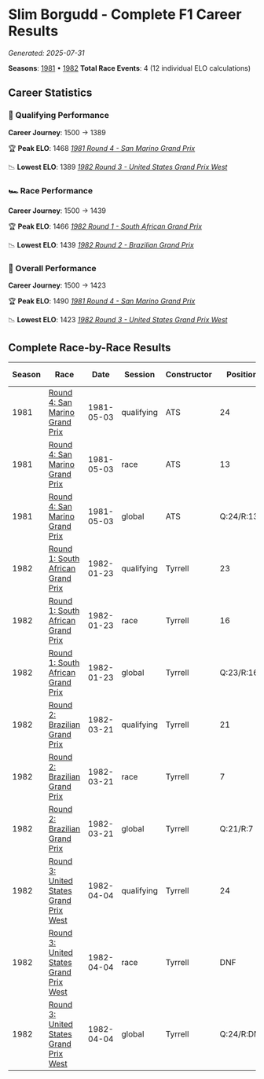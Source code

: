# Slim Borgudd - Complete F1 Career Results

*Generated: 2025-07-31*

**Seasons**: [1981](../seasons/1981-season-report) • [1982](../seasons/1982-season-report)
**Total Race Events**: 4 (12 individual ELO calculations)

## Career Statistics

### 🏁 Qualifying Performance
**Career Journey**: 1500 → 1389

🏆 **Peak ELO**: 1468
   *[1981 Round 4 - San Marino Grand Prix](../seasons/1981-season-report#round-4-san-marino-grand-prix)*

📉 **Lowest ELO**: 1389
   *[1982 Round 3 - United States Grand Prix West](../seasons/1982-season-report#round-3-united-states-grand-prix-west)*

### 🏎️ Race Performance
**Career Journey**: 1500 → 1439

🏆 **Peak ELO**: 1466
   *[1982 Round 1 - South African Grand Prix](../seasons/1982-season-report#round-1-south-african-grand-prix)*

📉 **Lowest ELO**: 1439
   *[1982 Round 2 - Brazilian Grand Prix](../seasons/1982-season-report#round-2-brazilian-grand-prix)*

### 🌟 Overall Performance
**Career Journey**: 1500 → 1423

🏆 **Peak ELO**: 1490
   *[1981 Round 4 - San Marino Grand Prix](../seasons/1981-season-report#round-4-san-marino-grand-prix)*

📉 **Lowest ELO**: 1423
   *[1982 Round 3 - United States Grand Prix West](../seasons/1982-season-report#round-3-united-states-grand-prix-west)*


## Complete Race-by-Race Results

| Season | Race | Date | Session | Constructor | Position | Starting ELO | ELO Change | Final ELO | Teammate |
|--------|------|------|---------|-------------|----------|--------------|------------|-----------|----------|
| 1981 | [Round 4: San Marino Grand Prix](../seasons/1981-season-report#round-4-san-marino-grand-prix) | 1981-05-03 | qualifying | ATS | 24 | 1500 | -32 | 1468 | <img src="https://upload.wikimedia.org/wikipedia/commons/2/20/Flag_of_the_Netherlands.svg" alt="Netherlands" width="20" height="auto" style="vertical-align: middle; margin-right: 5px;" onerror="this.outerHTML='🇳🇱'; this.style.marginRight='5px';"/> Jan Lammers |
| 1981 | [Round 4: San Marino Grand Prix](../seasons/1981-season-report#round-4-san-marino-grand-prix) | 1981-05-03 | race | ATS | 13 | 1500 | N/A | 1500 | <img src="https://upload.wikimedia.org/wikipedia/commons/2/20/Flag_of_the_Netherlands.svg" alt="Netherlands" width="20" height="auto" style="vertical-align: middle; margin-right: 5px;" onerror="this.outerHTML='🇳🇱'; this.style.marginRight='5px';"/> Jan Lammers |
| 1981 | [Round 4: San Marino Grand Prix](../seasons/1981-season-report#round-4-san-marino-grand-prix) | 1981-05-03 | global | ATS | Q:24/R:13 | 1500 | -10 | 1490 | <img src="https://upload.wikimedia.org/wikipedia/commons/2/20/Flag_of_the_Netherlands.svg" alt="Netherlands" width="20" height="auto" style="vertical-align: middle; margin-right: 5px;" onerror="this.outerHTML='🇳🇱'; this.style.marginRight='5px';"/> Jan Lammers |
| 1982 | [Round 1: South African Grand Prix](../seasons/1982-season-report#round-1-south-african-grand-prix) | 1982-01-23 | qualifying | Tyrrell | 23 | 1468 | -31 | 1437 | <img src="https://upload.wikimedia.org/wikipedia/commons/0/03/Flag_of_Italy.svg" alt="Italy" width="20" height="auto" style="vertical-align: middle; margin-right: 5px;" onerror="this.outerHTML='🇮🇹'; this.style.marginRight='5px';"/> Michele Alboreto |
| 1982 | [Round 1: South African Grand Prix](../seasons/1982-season-report#round-1-south-african-grand-prix) | 1982-01-23 | race | Tyrrell | 16 | 1500 | -34 | 1466 | <img src="https://upload.wikimedia.org/wikipedia/commons/0/03/Flag_of_Italy.svg" alt="Italy" width="20" height="auto" style="vertical-align: middle; margin-right: 5px;" onerror="this.outerHTML='🇮🇹'; this.style.marginRight='5px';"/> Michele Alboreto |
| 1982 | [Round 1: South African Grand Prix](../seasons/1982-season-report#round-1-south-african-grand-prix) | 1982-01-23 | global | Tyrrell | Q:23/R:16 | 1490 | -33 | 1457 | <img src="https://upload.wikimedia.org/wikipedia/commons/0/03/Flag_of_Italy.svg" alt="Italy" width="20" height="auto" style="vertical-align: middle; margin-right: 5px;" onerror="this.outerHTML='🇮🇹'; this.style.marginRight='5px';"/> Michele Alboreto |
| 1982 | [Round 2: Brazilian Grand Prix](../seasons/1982-season-report#round-2-brazilian-grand-prix) | 1982-03-21 | qualifying | Tyrrell | 21 | 1437 | -26 | 1411 | <img src="https://upload.wikimedia.org/wikipedia/commons/0/03/Flag_of_Italy.svg" alt="Italy" width="20" height="auto" style="vertical-align: middle; margin-right: 5px;" onerror="this.outerHTML='🇮🇹'; this.style.marginRight='5px';"/> Michele Alboreto |
| 1982 | [Round 2: Brazilian Grand Prix](../seasons/1982-season-report#round-2-brazilian-grand-prix) | 1982-03-21 | race | Tyrrell | 7 | 1466 | -28 | 1439 | <img src="https://upload.wikimedia.org/wikipedia/commons/0/03/Flag_of_Italy.svg" alt="Italy" width="20" height="auto" style="vertical-align: middle; margin-right: 5px;" onerror="this.outerHTML='🇮🇹'; this.style.marginRight='5px';"/> Michele Alboreto |
| 1982 | [Round 2: Brazilian Grand Prix](../seasons/1982-season-report#round-2-brazilian-grand-prix) | 1982-03-21 | global | Tyrrell | Q:21/R:7 | 1457 | -27 | 1430 | <img src="https://upload.wikimedia.org/wikipedia/commons/0/03/Flag_of_Italy.svg" alt="Italy" width="20" height="auto" style="vertical-align: middle; margin-right: 5px;" onerror="this.outerHTML='🇮🇹'; this.style.marginRight='5px';"/> Michele Alboreto |
| 1982 | [Round 3: United States Grand Prix West](../seasons/1982-season-report#round-3-united-states-grand-prix-west) | 1982-04-04 | qualifying | Tyrrell | 24 | 1411 | -21 | 1389 | <img src="https://upload.wikimedia.org/wikipedia/commons/0/03/Flag_of_Italy.svg" alt="Italy" width="20" height="auto" style="vertical-align: middle; margin-right: 5px;" onerror="this.outerHTML='🇮🇹'; this.style.marginRight='5px';"/> Michele Alboreto |
| 1982 | [Round 3: United States Grand Prix West](../seasons/1982-season-report#round-3-united-states-grand-prix-west) | 1982-04-04 | race | Tyrrell | DNF | 1439 | N/A | 1439 | <img src="https://upload.wikimedia.org/wikipedia/commons/0/03/Flag_of_Italy.svg" alt="Italy" width="20" height="auto" style="vertical-align: middle; margin-right: 5px;" onerror="this.outerHTML='🇮🇹'; this.style.marginRight='5px';"/> Michele Alboreto |
| 1982 | [Round 3: United States Grand Prix West](../seasons/1982-season-report#round-3-united-states-grand-prix-west) | 1982-04-04 | global | Tyrrell | Q:24/R:DNF | 1430 | -6 | 1423 | <img src="https://upload.wikimedia.org/wikipedia/commons/0/03/Flag_of_Italy.svg" alt="Italy" width="20" height="auto" style="vertical-align: middle; margin-right: 5px;" onerror="this.outerHTML='🇮🇹'; this.style.marginRight='5px';"/> Michele Alboreto |
